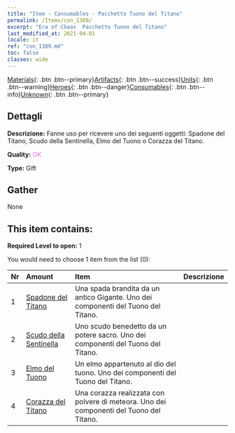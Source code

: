 ```yaml
---
title: "Item - Consumables - Pacchetto Tuono del Titano"
permalink: /Items/con_1389/
excerpt: "Era of Chaos  Pacchetto Tuono del Titano"
last_modified_at: 2021-04-01
locale: it
ref: "con_1389.md"
toc: false
classes: wide
---
```

 [Materials](/it/Items/){: .btn .btn--primary}[Artifacts](/it/Items/Artifacts/){: .btn .btn--success}[Units](/it/Items/Units/){: .btn .btn--warning}[Heroes](/it/Items/Heroes/){: .btn .btn--danger}[Consumables](/it/Items/Consumables/){: .btn .btn--info}[Unknown](/it/Items/Unknown/){: .btn .btn--primary}

## Dettagli
 **Descrizione:** Fanne uso per ricevere uno dei seguenti oggetti: Spadone del Titano, Scudo della Sentinella, Elmo del Tuono o Corazza del Titano.

 **Quality:** <span style="color: #DA70D6">OK</span>

 **Type:** Gift

## Gather

  None

## This item contains:

 **Required Level to open:** 1

 You would need to choose 1 item from the list (0):

  | Nr | Amount |     Item    | Descrizione |
  |:---|:-------|:------------|:-----------:|
  | 1 | [Spadone del Titano](/it/Items/art_156/) | Una spada brandita da un antico Gigante. Uno dei componenti del Tuono del Titano. | 
  | 2 | [Scudo della Sentinella](/it/Items/art_157/) | Uno scudo benedetto da un potere sacro. Uno dei componenti del Tuono del Titano. | 
  | 3 | [Elmo del Tuono](/it/Items/art_158/) | Un elmo appartenuto al dio del tuono. Uno dei componenti del Tuono del Titano. | 
  | 4 | [Corazza del Titano](/it/Items/art_159/) | Una corazza realizzata con polvere di meteora. Uno dei componenti del Tuono del Titano. | 
